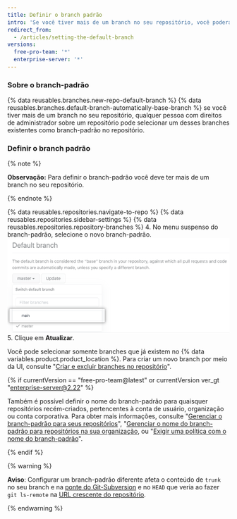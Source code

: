 ```yaml
---
title: Definir o branch padrão
intro: 'Se você tiver mais de um branch no seu repositório, você poderá escolher outro branch para ser o branch-padrão.'
redirect_from:
  - /articles/setting-the-default-branch
versions:
  free-pro-team: '*'
  enterprise-server: '*'
---
```


### Sobre o branch-padrão

{% data reusables.branches.new-repo-default-branch %} {% data reusables.branches.default-branch-automatically-base-branch %} se você tiver mais de um branch no seu repositório, qualquer pessoa com direitos de administrador sobre um repositório pode selecionar um desses branches existentes como branch-padrão no repositório.

### Definir o branch padrão

{% note %}

**Observação:** Para definir o branch-padrão você deve ter mais de um branch no seu repositório.

{% endnote %}

{% data reusables.repositories.navigate-to-repo %}
{% data reusables.repositories.sidebar-settings %}
{% data reusables.repositories.repository-branches %}
4. No menu suspenso do branch-padrão, selecione o novo branch-padrão. ![Seletor suspenso de branch padrão](/assets/images/help/repository/repository-options-defaultbranch.png)
5. Clique em **Atualizar**.

Você pode selecionar somente branches que já existem no {% data variables.product.product_location %}. Para criar um novo branch por meio da UI, consulte "[Criar e excluir branches no repositório](/articles/creating-and-deleting-branches-within-your-repository)".

{% if currentVersion == "free-pro-team@latest" or currentVersion ver_gt "enterprise-server@2.22" %}

Também é possível definir o nome do branch-padrão para quaisquer repositórios recém-criados, pertencentes à conta de usuário, organização ou conta corporativa. Para obter mais informações, consulte "[Gerenciar o branch-padrão para seus repositórios](/github/setting-up-and-managing-your-github-user-account/managing-the-default-branch-name-for-your-repositories)", "[Gerenciar o nome do branch-padrão para repositórios na sua organização](/github/setting-up-and-managing-organizations-and-teams/managing-the-default-branch-name-for-repositories-in-your-organization), ou "[Exigir uma política com o nome do branch-padrão](/github/setting-up-and-managing-your-enterprise-account/enforcing-repository-management-policies-in-your-enterprise-account#enforcing-a-policy-on-the-default-branch-name)".

{% endif %}

{% warning %}

**Aviso**: Configurar um branch-padrão diferente afeta o conteúdo de `trunk` no seu branch e na [ponte do Git-Subversion](https://github.com/blog/1178-collaborating-on-github-with-subversion) e no `HEAD` que veria ao fazer `git ls-remote` na [URL crescente do repositório](https://git-scm.com/docs/git-ls-remote.html).

{% endwarning %}

